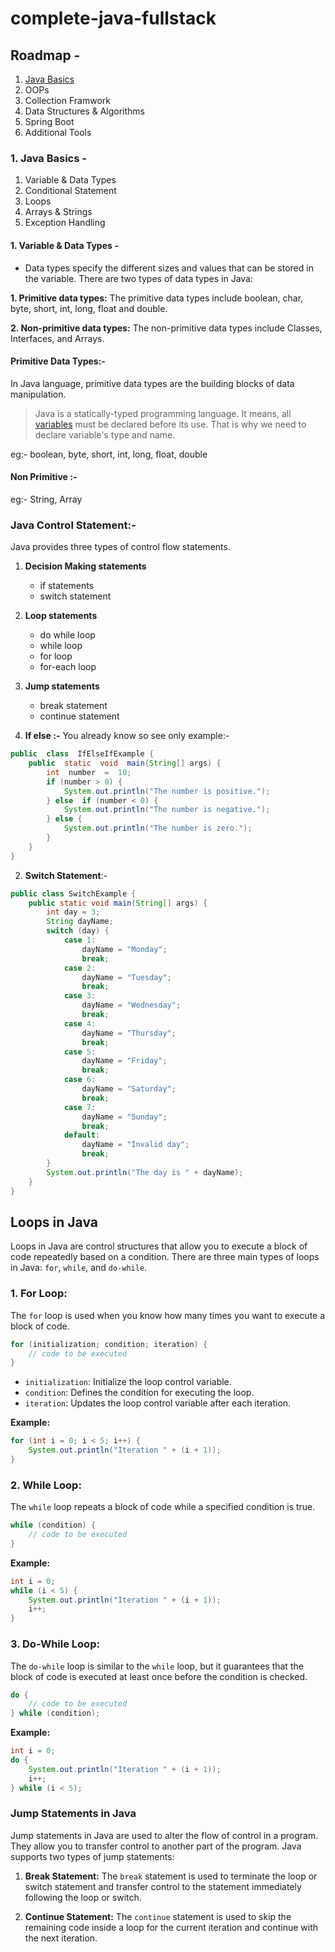 # complete-java-fullstack

## Roadmap -
1. [Java Basics](#java-basics)
2. OOPs
3. Collection Framwork
4. Data Structures & Algorithms
5. Spring Boot
6. Additional Tools

### 1. <a name="java-basics">Java Basics</a> -
1. Variable & Data Types
2. Conditional Statement
3. Loops
4. Arrays & Strings
5. Exception Handling


#### 1. Variable & Data Types -
- Data types specify the different sizes and values that can be stored in the variable. There are two types of data types in Java:

**1. Primitive data types:** The primitive data types include boolean, char, byte, short, int, long, float and double.

**2. Non-primitive data types:** The non-primitive data types include Classes, Interfaces, and Arrays.

#### Primitive Data Types:-
In Java language, primitive data types are the building blocks of data manipulation.

> Java is a statically-typed programming language. It means, all [variables](https://www.javatpoint.com/java-variables) must be declared before its use. That is why we need to declare variable's type and name.

eg:- boolean, byte, short, int, long, float, double

#### Non  Primitive :-
eg:- String, Array

### Java Control Statement:-
Java provides three types of control flow statements.

1.  **Decision Making statements**
    -   if statements
    -   switch statement
1.  **Loop statements**
    -   do while loop
    -   while loop
    -   for loop
    -   for-each loop
2.  **Jump statements**
    -   break statement
    -   continue statement
 
 1. **If else :-** You already know so see only example:-
 ```java
 public  class  IfElseIfExample {
     public  static  void  main(String[] args) {
         int  number  =  10;
         if (number > 0) {
             System.out.println("The number is positive.");
         } else  if (number < 0) { 
             System.out.println("The number is negative."); 
         } else { 
             System.out.println("The number is zero.");
         } 
     } 
 }
  ```

2. **Switch Statement**:-

```java
public class SwitchExample {
    public static void main(String[] args) {
        int day = 3;
        String dayName;
        switch (day) {
            case 1:
                dayName = "Monday";
                break;
            case 2:
                dayName = "Tuesday";
                break;
            case 3:
                dayName = "Wednesday";
                break;
            case 4:
                dayName = "Thursday";
                break;
            case 5:
                dayName = "Friday";
                break;
            case 6:
                dayName = "Saturday";
                break;
            case 7:
                dayName = "Sunday";
                break;
            default:
                dayName = "Invalid day";
                break;
        }
        System.out.println("The day is " + dayName);
    }
}
```



## Loops in Java

Loops in Java are control structures that allow you to execute a block of code repeatedly based on a condition. There are three main types of loops in Java: `for`, `while`, and `do-while`.

### 1. For Loop:
The `for` loop is used when you know how many times you want to execute a block of code.

```java
for (initialization; condition; iteration) {
    // code to be executed
}
```

- `initialization`: Initialize the loop control variable.
- `condition`: Defines the condition for executing the loop.
- `iteration`: Updates the loop control variable after each iteration.

**Example:**

```java
for (int i = 0; i < 5; i++) {
    System.out.println("Iteration " + (i + 1));
}
```

### 2. While Loop:
The `while` loop repeats a block of code while a specified condition is true.

```java
while (condition) {
    // code to be executed
}
```

**Example:**

```java
int i = 0;
while (i < 5) {
    System.out.println("Iteration " + (i + 1));
    i++;
}
```

### 3. Do-While Loop:
The `do-while` loop is similar to the `while` loop, but it guarantees that the block of code is executed at least once before the condition is checked.

```java
do {
    // code to be executed
} while (condition);
```

**Example:**

```java
int i = 0;
do {
    System.out.println("Iteration " + (i + 1));
    i++;
} while (i < 5);
```

### Jump Statements in Java

Jump statements in Java are used to alter the flow of control in a program. They allow you to transfer control to another part of the program. Java supports two types of jump statements:

1. **Break Statement:** The `break` statement is used to terminate the loop or switch statement and transfer control to the statement immediately following the loop or switch.

2. **Continue Statement:** The `continue` statement is used to skip the remaining code inside a loop for the current iteration and continue with the next iteration.

 
